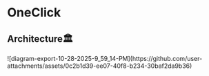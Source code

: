 # OneClick
<h2>Architecture🏛️</h2>
![diagram-export-10-28-2025-9_59_14-PM](https://github.com/user-attachments/assets/0c2b1d39-ee07-40f8-b234-30baf2da9b36)

